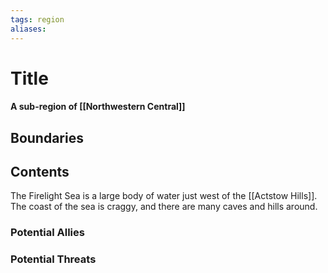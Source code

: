 ```yaml
---
tags: region
aliases:
---
```

# Title
#### A sub-region of [[Northwestern Central]]
## Boundaries
## Contents
The Firelight Sea is a large body of water just west of the [[Actstow Hills]]. The coast of the sea is craggy, and there are many caves and hills around.
### Potential Allies
### Potential Threats
